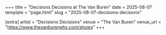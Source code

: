 +++
title = "Decisions Decisions at The Van Buren"
date = 2025-08-07
template = "page.html"
slug = "2025-08-07-decisions-decisions"

[extra]
artist = "Decisions Decisions"
venue = "The Van Buren"
venue_url = "https://www.thevanburenphx.com/shows"
+++

